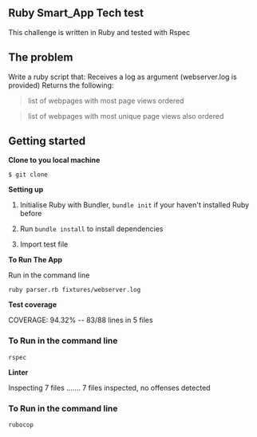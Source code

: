 ## Ruby Smart_App Tech test

This challenge is written in Ruby and tested with Rspec

## The problem
Write a ruby script that:
Receives a log as argument (webserver.log is provided)
Returns the following:
> list of webpages with most page views ordered

> list of webpages with most unique page views also ordered

## Getting started

**Clone to you local machine**

```
$ git clone
```

**Setting up**

1. Initialise Ruby with Bundler, `bundle init` if your haven't installed Ruby before

2. Run `bundle install` to install dependencies

3. Import test file

**To Run The App**

Run in the command line

```
ruby parser.rb fixtures/webserver.log

```

**Test coverage**

COVERAGE:  94.32% -- 83/88 lines in 5 files

### To Run in the command line

```
rspec

```
**Linter**

Inspecting 7 files
.......
7 files inspected, no offenses detected

### To Run in the command line

```
rubocop

```

